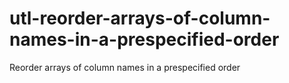 # utl-reorder-arrays-of-column-names-in-a-prespecified-order
Reorder arrays of column names in a prespecified order
